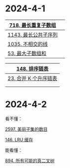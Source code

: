 # 2024-4-1

| [718. 最长重复子数组](https://leetcode.cn/problems/maximum-length-of-repeated-subarray/) |      |
| ------------------------------------------------------------ | ---- |
| [1143. 最长公共子序列](https://leetcode.cn/problems/longest-common-subsequence/) |      |
| [1035. 不相交的线](https://leetcode.cn/problems/uncrossed-lines/) |      |
| [53. 最大子数组和](https://leetcode.cn/problems/maximum-subarray/) |      |

| [148. 排序链表](https://leetcode.cn/problems/sort-list/)     |
| ------------------------------------------------------------ |
| [23. 合并 K 个升序链表](https://leetcode.cn/problems/merge-k-sorted-lists/) |
|                                                              |
|                                                              |



# 2024-4-2

看不懂：

[2597. 美丽子集的数目](https://leetcode.cn/problems/the-number-of-beautiful-subsets/)

[146. LRU 缓存](https://leetcode.cn/problems/lru-cache/)



能看懂：

[894. 所有可能的真二叉树](https://leetcode.cn/problems/all-possible-full-binary-trees/)